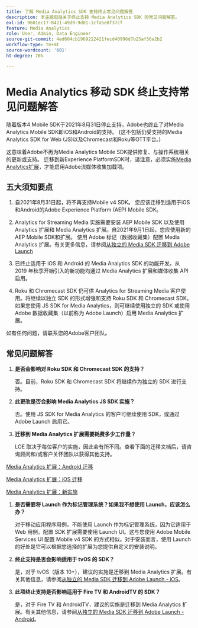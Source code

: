```yaml
---
title: 了解 Media Analytics SDK 支持终止常见问题解答
description: 本主题包括关于终止支持 Media Analytics SDK 的常见问题解答。
exl-id: 9601ec17-8421-49d0-9d81-1cfa5e8f37cf
feature: Media Analytics
role: User, Admin, Data Engineer
source-git-commit: 4ed604cb1969212421fecd40996d7b25af50a2b2
workflow-type: tm+mt
source-wordcount: '601'
ht-degree: 76%

---
```


# Media Analytics 移动 SDK 终止支持常见问题解答

随着版本4 Mobile SDK于2021年8月31日停止支持，Adobe也终止了对Media Analytics Mobile SDK即iOS和Android的支持。 (这不包括仍受支持的Media Analytics SDK for Web (JS)以及Chromecast和Roku等OTT平台。)

这意味着Adobe不再为Media Analytics Mobile SDK提供修复、与操作系统相关的更新或支持。 迁移到新Experience PlatformSDK时，请注意，必须实施[Media Analytics扩展](https://developer.adobe.com/client-sdks/documentation/adobe-media-analytics/)，才能启用Adobe流媒体收集加载项。


## 五大须知要点

1. 自2021年8月31日起，将不再支持Mobile v4 SDK。 您应该迁移到适用于iOS和Android的Adobe Experience Platform (AEP) Mobile SDK。

1. Analytics for Streaming Media 实施需要安装 AEP Mobile SDK 以及使用 Analytics 扩展和 Media Analytics 扩展。自2021年9月1日起，您应使用新的AEP Mobile SDK和扩展。  使用 Adobe 标记（数据收藏集）配置 Media Analytics 扩展。有关更多信息，请参阅[从独立的 Media SDK 迁移到 Adobe Launch](/help/legacy/sdk-to-launch/sdk-to-launch-migration.md)

1. 已终止适用于 iOS 和 Android 的 Media Analytics SDK 的功能开发。从 2019 年秋季开始引入的新功能均通过 Media Analytics 扩展和媒体收集 API 启用。

1. Roku 和 Chromecast SDK 仍可供 Analytics for Streaming Media 客户使用。将继续以独立 SDK 的形式增强和支持 Roku SDK 和 Chromecast SDK。如果您使用 JS SDK for Media Analytics，则可继续使用独立的 SDK 或使用 Adobe 数据收藏集（以前称为 Adobe Launch）启用 Media Analytics 扩展。

如有任何问题，请联系您的Adobe客户团队。

## 常见问题解答

1. **是否会影响对 Roku SDK 和 Chromecast SDK 的支持？**

   否。目前，Roku SDK 和 Chromecast SDK 将继续作为独立的 SDK 进行支持。
1. **此更改是否会影响 Media Analytics JS SDK 实施？**

   否。使用 JS SDK for Media Analytics 的客户可继续使用 SDK，或通过 Adobe Launch 启用它。

1. **迁移到 Media Analytics 扩展需要耗费多少工作量？**

   LOE 取决于每位客户的实施，因此会有所不同。查看下面的迁移文档后，请咨询顾问和/或客户关怀团队以获得其他支持。

[Media Analytics 扩展：Android 迁移](/help/legacy/sdk-to-launch/sdk-to-launch-migration-platforms/sdk-to-launch-migration-android.md)

[Media Analytics 扩展：iOS 迁移](/help/legacy/sdk-to-launch/sdk-to-launch-migration-platforms/sdk-to-launch-migration-ios.md)

   [Media Analytics 扩展：新实施](https://developer.adobe.com/client-sdks/documentation/adobe-media-analytics/)

1. **是否需要将 Launch 作为标记管理系统？如果我不想使用 Launch，应该怎么办？**

   对于移动应用程序用例，不能使用 Launch 作为标记管理系统，因为它适用于 Web 用例。配置 SDK 扩展需要使用 Launch UI。这与您使用 Adobe Mobile Services UI 配置 Mobile v4 SDK 的方式相似。对于安装而言，使用 Launch 的好处是它可以根据您选择的扩展为您提供自定义的安装说明。

1. **终止支持是否会影响适用于 tvOS 的 SDK？**

   是，对于 tvOS（版本 10+），建议的实施是迁移到 Media Analytics 扩展。有关其他信息，请参阅[从独立的 Media SDK 迁移到 Adobe Launch - iOS](/help/legacy/sdk-to-launch/sdk-to-launch-migration-platforms/sdk-to-launch-migration-ios.md)。

1. **此项终止支持是否影响适用于 Fire TV 和 AndroidTV 的 SDK？**

   是，对于 Fire TV 和 AndroidTV，建议的实施是迁移到 Media Analytics 扩展。有关其他信息，请参阅[从独立的 Media SDK 迁移到 Adobe Launch - Android](/help/legacy/sdk-to-launch/sdk-to-launch-migration-platforms/sdk-to-launch-migration-android.md)。
